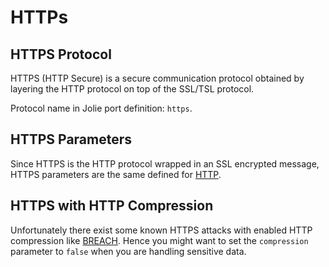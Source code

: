 # HTTPs

## HTTPS Protocol

HTTPS \(HTTP Secure\) is a secure communication protocol obtained by layering the HTTP protocol on top of the SSL/TSL protocol.

Protocol name in Jolie port definition: `https`.

## HTTPS Parameters

Since HTTPS is the HTTP protocol wrapped in an SSL encrypted message, HTTPS parameters are the same defined for [HTTP](https://github.com/jolie/docs/tree/24acbcbc99f476d137eac12e1f9766e2f30e3fff/docs/protocols/ssl/README.md).

## HTTPS with HTTP Compression

Unfortunately there exist some known HTTPS attacks with enabled HTTP compression like [BREACH](http://en.wikipedia.org/wiki/BREACH). Hence you might want to set the `compression` parameter to `false` when you are handling sensitive data.

